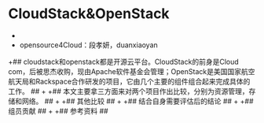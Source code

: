  CloudStack&OpenStack
====


+
+  opensource4Cloud：段孝妍，duanxiaoyan

+## cloudstack和openstack都是开源云平台。CloudStack的前身是Cloud com，后被思杰收购，现由Apache软件基金会管理；OpenStack是美国国家航空航天局和Rackspace合作研发的项目，它由几个主要的组件组合起来完成具体的工作。 ##
+
+## 本文主要拿三方面来对两个项目作出比较，分别为资源管理，存储和网络。 ##
+
+## 其他比较 ##
+
+## 结合自身需要评估后的结论 ##
+
+## 组员贡献 ##
+
+## 参考资料 ##
